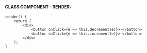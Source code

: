 #### CLASS COMPONENT - RENDER:

```JSX
render() {
    return (
        <div>
            <button onClick={e => this.decrement(e)}>-</button>
            <button onClick={e => this.increment(e)}>-</button>
        </div>
    );
}
```